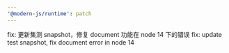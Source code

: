 ```yaml
---
'@modern-js/runtime': patch
---
```


fix: 更新集测 snapshot，修复 document 功能在 node 14 下的错误
fix: update test snapshot, fix document error in node 14
